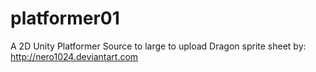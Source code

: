 # platformer01
A 2D Unity Platformer
Source to large to upload
Dragon sprite sheet by: http://nero1024.deviantart.com
